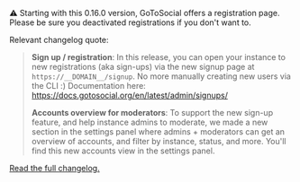 ⚠️ Starting with this 0.16.0 version, GoToSocial offers a registration page.  
Please be sure you deactivated registrations if you don't want to.

Relevant changelog quote:
> **Sign up / registration**: In this release, you can open your instance to new registrations (aka sign-ups) via the new signup page at `https://__DOMAIN__/signup`. No more manually creating new users via the CLI :)
> Documentation here: <https://docs.gotosocial.org/en/latest/admin/signups/>
>
> **Accounts overview for moderators**: To support the new sign-up feature, and help instance admins to moderate, we made a new section in the settings panel where admins + moderators can get an overview of accounts, and filter by instance, status, and more. You'll find this new accounts view in the settings panel.

[Read the full changelog.](https://github.com/superseriousbusiness/gotosocial/releases/tag/v0.16.0)
